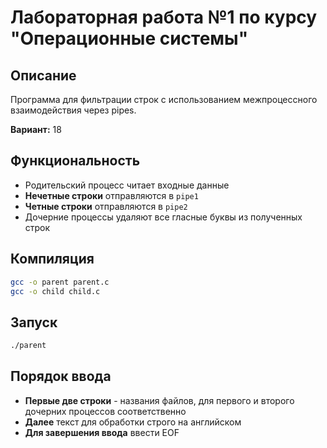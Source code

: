 # Лабораторная работа №1 по курсу "Операционные системы"

## Описание
Программа для фильтрации строк с использованием межпроцессного взаимодействия через pipes.

**Вариант:** 18

## Функциональность
- Родительский процесс читает входные данные
- **Нечетные строки** отправляются в `pipe1`
- **Четные строки** отправляются в `pipe2`
- Дочерние процессы удаляют все гласные буквы из полученных строк

## Компиляция

```bash
gcc -o parent parent.c
gcc -o child child.c
```

## Запуск 

```bash
./parent
```

## Порядок ввода

- **Первые две строки** - названия файлов, для первого и второго дочерних процессов соответственно
- **Далее** текст для обработки строго на английском
- **Для завершения ввода** ввести EOF